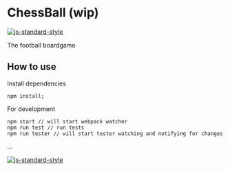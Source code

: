 # ChessBall (wip)

[![js-standard-style](https://img.shields.io/badge/code%20style-standard-brightgreen.svg)](http://standardjs.com/)


The football boardgame


## How to use

Install dependencies
```
npm install;
```

For development
```
npm start // will start webpack watcher
npm run test // run tests
npm run tester // will start tester watching and notifying for changes
```

...

[![js-standard-style](https://cdn.rawgit.com/feross/standard/master/badge.svg)](https://github.com/feross/standard)

